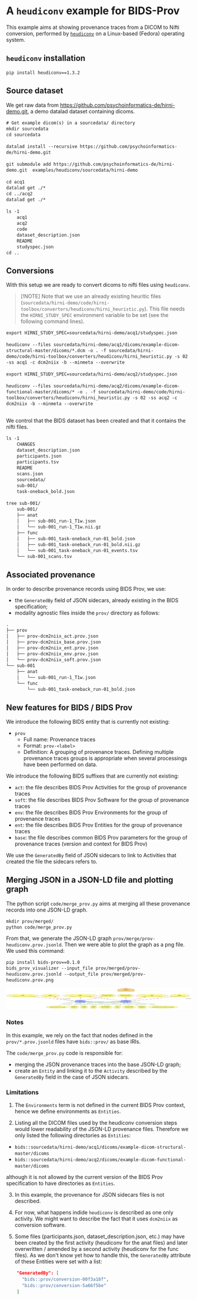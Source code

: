 # A `heudiconv` example for BIDS-Prov

This example aims at showing provenance traces from a DICOM to Nifti conversion, performed by [`heudiconv`](https://heudiconv.readthedocs.io/en/latest/) on a Linux-based (Fedora) operating system.

## `heudiconv` installation

```shell
pip install heudiconv==1.3.2
```

## Source dataset

We get raw data from https://github.com/psychoinformatics-de/hirni-demo.git, a demo datalad dataset containing dicoms.

```shell
# Get example dicom(s) in a sourcedata/ directory
mkdir sourcedata
cd sourcedata

datalad install --recursive https://github.com/psychoinformatics-de/hirni-demo.git

git submodule add https://github.com/psychoinformatics-de/hirni-demo.git  examples/heudiconv/sourcedata/hirni-demo

cd acq1
datalad get ./*
cd ../acq2
datalad get ./*

ls -1
    acq1
    acq2
    code
    dataset_description.json
    README
    studyspec.json
cd ..
```

## Conversions

With this setup we are ready to convert dicoms to nifti files using `heudiconv`.

> [!NOTE] Note that we use an already existing heuritic files (`sourcedata/hirni-demo/code/hirni-toolbox/converters/heudiconv/hirni_heuristic.py`). This file needs the `HIRNI_STUDY_SPEC` environment variable to be set (see the following command lines).

```shell
export HIRNI_STUDY_SPEC=sourcedata/hirni-demo/acq1/studyspec.json

heudiconv --files sourcedata/hirni-demo/acq1/dicoms/example-dicom-structural-master/dicoms/*.dcm -o . -f sourcedata/hirni-demo/code/hirni-toolbox/converters/heudiconv/hirni_heuristic.py -s 02 -ss acq1 -c dcm2niix -b --minmeta --overwrite

export HIRNI_STUDY_SPEC=sourcedata/hirni-demo/acq2/studyspec.json

heudiconv --files sourcedata/hirni-demo/acq2/dicoms/example-dicom-functional-master/dicoms/* -o . -f sourcedata/hirni-demo/code/hirni-toolbox/converters/heudiconv/hirni_heuristic.py -s 02 -ss acq2 -c dcm2niix -b --minmeta --overwrite


```

We control that the BIDS dataset has been created and that it contains the nifti files.

```shell
ls -1
    CHANGES
    dataset_description.json
    participants.json
    participants.tsv
    README
    scans.json
    sourcedata/
    sub-001/
    task-oneback_bold.json

tree sub-001/
    sub-001/
    ├── anat
    │   ├── sub-001_run-1_T1w.json
    │   └── sub-001_run-1_T1w.nii.gz
    ├── func
    │   ├── sub-001_task-oneback_run-01_bold.json
    │   ├── sub-001_task-oneback_run-01_bold.nii.gz
    │   └── sub-001_task-oneback_run-01_events.tsv
    └── sub-001_scans.tsv
```

## Associated provenance

In order to describe provenance records using BIDS Prov, we use:

* the `GeneratedBy` field of JSON sidecars, already existing in the BIDS specification;
* modality agnostic files inside the `prov/` directory as follows:

```
.
├── prov
│   ├── prov-dcm2niix_act.prov.json
│   ├── prov-dcm2niix_base.prov.json
│   ├── prov-dcm2niix_ent.prov.json
│   ├── prov-dcm2niix_env.prov.json
│   └── prov-dcm2niix_soft.prov.json
└── sub-001
    ├── anat
    │   └── sub-001_run-1_T1w.json
    └── func
        └── sub-001_task-oneback_run-01_bold.json
````

## New features for BIDS / BIDS Prov

We introduce the following BIDS entity that is currently not existing:

* `prov`
    * Full name: Provenance traces
    * Format: `prov-<label>`
    * Definition: A grouping of provenance traces. Defining multiple provenance traces groups is appropriate when several processings have been performed on data.

We introduce the following BIDS suffixes that are currently not existing:

* `act`: the file describes BIDS Prov Activities for the group of provenance traces
* `soft`: the file describes BIDS Prov Software for the group of provenance traces
* `env`: the file describes BIDS Prov Environments for the group of provenance traces
* `ent`: the file describes BIDS Prov Entities for the group of provenance traces
* `base`: the file describes common BIDS Prov parameters for the group of provenance traces (version and context for BIDS Prov)

We use the `GeneratedBy` field of JSON sidecars to link to Activities that created the file the sidecars refers to.

## Merging JSON in a JSON-LD file and plotting graph

The python script `code/merge_prov.py` aims at merging all these provenance records into one JSON-LD graph.

```shell
mkdir prov/merged/
python code/merge_prov.py
```

From that, we generate the JSON-LD graph `prov/merge/prov-heudiconv.prov.jsonld`. Then we were able to plot the graph as a png file. We used this command:

```shell
pip install bids-prov==0.1.0
bids_prov_visualizer --input_file prov/merged/prov-heudiconv.prov.jsonld --output_file prov/merged/prov-heudiconv.prov.png
```

![](/examples/heudiconv/prov/merged/prov-heudiconv.prov.png)

### Notes

In this example, we rely on the fact that nodes defined in the `prov/*.prov.jsonld` files have `bids::prov/` as base IRIs.

The `code/merge_prov.py` code is responsible for:
* merging the JSON provenance traces into the base JSON-LD graph;
* create an `Entity` and linking it to the `Activity` described by the `GeneratedBy` field in the case of JSON sidecars.

### Limitations

1. The `Environments` term is not defined in the current BIDS Prov context, hence we define environments as `Entities`.

2. Listing all the DICOM files used by the heudiconv conversion steps would lower readability of the JSON-LD provenance files. Therefore we only listed the following directories as `Entities`:
* `bids::sourcedata/hirni-demo/acq1/dicoms/example-dicom-structural-master/dicoms`
* `bids::sourcedata/hirni-demo/acq2/dicoms/example-dicom-functional-master/dicoms`

although it is not allowed by the current version of the BIDS Prov specification to have directories as `Entities`.

3. In this example, the provenance for JSON sidecars files is not described.

4. For now, what happens indide `heudiconv` is described as one only activity. We might want to describe the fact that it uses `dcm2niix` as conversion software.

5. Some files (participants.json, dataset_description.json, etc.) may have been created by the first activity (heudiconv for the anat files) and later overwritten / amended by a second activity (heudiconv for the func files). As we don't know yet how to handle this, the `GeneratedBy` attribute of these Entities were set with a list:
```JSON
    "GeneratedBy": [
      "bids::prov/conversion-00f3a18f",
      "bids::prov/conversion-5a66f5be"
    ]
```
